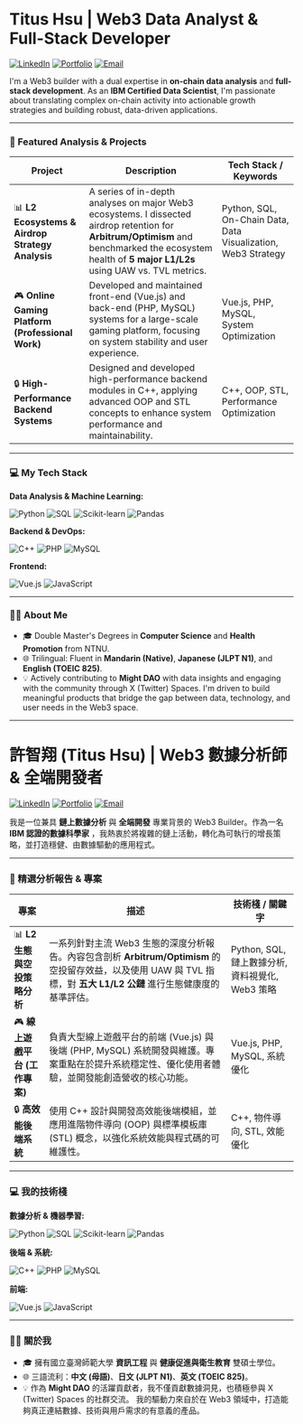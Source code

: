# Titus Hsu | Web3 Data Analyst & Full-Stack Developer

<a href="https://www.linkedin.com/in/titus-hsu-888027182/"><img src="https://img.shields.io/badge/LinkedIn-0077B5?style=for-the-badge&logo=linkedin&logoColor=white" alt="LinkedIn"></a>
<a href="https://github.com/Titus181/Titus181/blob/main/portfolio.md"><img src="https://img.shields.io/badge/Portfolio-25292E?style=for-the-badge&logo=github&logoColor=white" alt="Portfolio"></a>
<a href="mailto:s97333333@gmail.com"><img src="https://img.shields.io/badge/Email-D14836?style=for-the-badge&logo=gmail&logoColor=white" alt="Email"></a>

I'm a Web3 builder with a dual expertise in **on-chain data analysis** and **full-stack development**. As an **IBM Certified Data Scientist**, I'm passionate about translating complex on-chain activity into actionable growth strategies and building robust, data-driven applications.

---

### 🚀 Featured Analysis & Projects

| Project                                                      | Description                                                                                                                                                                                            | Tech Stack / Keywords                                       |
| ------------------------------------------------------------ | ------------------------------------------------------------------------------------------------------------------------------------------------------------------------------------------------------ | ----------------------------------------------------------- |
| 📊 **L2 Ecosystems & Airdrop Strategy Analysis** | A series of in-depth analyses on major Web3 ecosystems. I dissected airdrop retention for **Arbitrum/Optimism** and benchmarked the ecosystem health of **5 major L1/L2s** using UAW vs. TVL metrics.        | Python, SQL, On-Chain Data, Data Visualization, Web3 Strategy |
| 🎮 **Online Gaming Platform (Professional Work)** | Developed and maintained front-end (Vue.js) and back-end (PHP, MySQL) systems for a large-scale gaming platform, focusing on system stability and user experience.      | Vue.js, PHP, MySQL, System Optimization                     |
| 🔒 **High-Performance Backend Systems** | Designed and developed high-performance backend modules in C++, applying advanced OOP and STL concepts to enhance system performance and maintainability.  | C++, OOP, STL, Performance Optimization |

---

### 💻 My Tech Stack

**Data Analysis & Machine Learning:**
<p>
  <img src="https://img.shields.io/badge/Python-3776AB?style=for-the-badge&logo=python&logoColor=white" alt="Python">
  <img src="https://img.shields.io/badge/SQL-4479A1?style=for-the-badge&logo=postgresql&logoColor=white" alt="SQL">
  <img src="https://img.shields.io/badge/Scikit--Learn-F7931A?style=for-the-badge&logo=scikit-learn&logoColor=white" alt="Scikit-learn">
  <img src="https://img.shields.io/badge/Pandas-150458?style=for-the-badge&logo=pandas&logoColor=white" alt="Pandas">
</p>

**Backend & DevOps:**
<p>
  <img src="https://img.shields.io/badge/C++-00599C?style=for-the-badge&logo=cplusplus&logoColor=white" alt="C++">
  <img src="https://img.shields.io/badge/PHP-777BB4?style=for-the-badge&logo=php&logoColor=white" alt="PHP">
  <img src="https://img.shields.io/badge/MySQL-4479A1?style=for-the-badge&logo=mysql&logoColor=white" alt="MySQL">
</p>

**Frontend:**
<p>
  <img src="https://img.shields.io/badge/Vue.js-4FC08D?style=for-the-badge&logo=vue.js&logoColor=white" alt="Vue.js">
  <img src="https://img.shields.io/badge/JavaScript-F7DF1E?style=for-the-badge&logo=javascript&logoColor=black" alt="JavaScript">
</p>

---

### 👨‍💻 About Me

-   🎓 Double Master's Degrees in **Computer Science** and **Health Promotion** from NTNU. 
-   🌐 Trilingual: Fluent in **Mandarin (Native)**, **Japanese (JLPT N1)**, and **English (TOEIC 825)**. 
-   💡 Actively contributing to **Might DAO** with data insights and engaging with the community through X (Twitter) Spaces.  I'm driven to build meaningful products that bridge the gap between data, technology, and user needs in the Web3 space.

---

# 許智翔 (Titus Hsu) | Web3 數據分析師 & 全端開發者

<a href="https://www.linkedin.com/in/titus-hsu-888027182/"><img src="https://img.shields.io/badge/LinkedIn-0077B5?style=for-the-badge&logo=linkedin&logoColor=white" alt="LinkedIn"></a>
<a href="https://github.com/Titus181/Titus181/blob/main/portfolio.md"><img src="https://img.shields.io/badge/個人作品集-25292E?style=for-the-badge&logo=github&logoColor=white" alt="Portfolio"></a>
<a href="mailto:s97333333@gmail.com"><img src="https://img.shields.io/badge/Email-D14836?style=for-the-badge&logo=gmail&logoColor=white" alt="Email"></a>

我是一位兼具 **鏈上數據分析** 與 **全端開發** 專業背景的 Web3 Builder。作為一名 **IBM 認證的數據科學家** ，我熱衷於將複雜的鏈上活動，轉化為可執行的增長策略，並打造穩健、由數據驅動的應用程式。

---

### 🚀 精選分析報告 & 專案

| 專案                                                         | 描述                                                                                                                                                                                                   | 技術棧 / 關鍵字                                             |
| ------------------------------------------------------------ | ------------------------------------------------------------------------------------------------------------------------------------------------------------------------------------------------------ | ----------------------------------------------------------- |
| 📊 **L2 生態與空投策略分析** | 一系列針對主流 Web3 生態的深度分析報告。內容包含剖析 **Arbitrum/Optimism** 的空投留存效益，以及使用 UAW 與 TVL 指標，對 **五大 L1/L2 公鏈** 進行生態健康度的基準評估。                                | Python, SQL, 鏈上數據分析, 資料視覺化, Web3 策略            |
| 🎮 **線上遊戲平台 (工作專案)** | 負責大型線上遊戲平台的前端 (Vue.js) 與後端 (PHP, MySQL) 系統開發與維護。專案重點在於提升系統穩定性、優化使用者體驗，並開發能創造營收的核心功能。                           | Vue.js, PHP, MySQL, 系統優化                                |
| 🔒 **高效能後端系統** | 使用 C++ 設計與開發高效能後端模組，並應用進階物件導向 (OOP) 與標準模板庫 (STL) 概念，以強化系統效能與程式碼的可維護性。  | C++, 物件導向, STL, 效能優化 |

---

### 💻 我的技術棧

**數據分析 & 機器學習:**
<p>
  <img src="https://img.shields.io/badge/Python-3776AB?style=for-the-badge&logo=python&logoColor=white" alt="Python">
  <img src="https://img.shields.io/badge/SQL-4479A1?style=for-the-badge&logo=postgresql&logoColor=white" alt="SQL">
  <img src="https://img.shields.io/badge/Scikit--Learn-F7931A?style=for-the-badge&logo=scikit-learn&logoColor=white" alt="Scikit-learn">
  <img src="https://img.shields.io/badge/Pandas-150458?style=for-the-badge&logo=pandas&logoColor=white" alt="Pandas">
</p>

**後端 & 系統:**
<p>
  <img src="https://img.shields.io/badge/C++-00599C?style=for-the-badge&logo=cplusplus&logoColor=white" alt="C++">
  <img src="https://img.shields.io/badge/PHP-777BB4?style=for-the-badge&logo=php&logoColor=white" alt="PHP">
  <img src="https://img.shields.io/badge/MySQL-4479A1?style=for-the-badge&logo=mysql&logoColor=white" alt="MySQL">
</p>

**前端:**
<p>
  <img src="https://img.shields.io/badge/Vue.js-4FC08D?style=for-the-badge&logo=vue.js&logoColor=white" alt="Vue.js">
  <img src="https://img.shields.io/badge/JavaScript-F7DF1E?style=for-the-badge&logo=javascript&logoColor=black" alt="JavaScript">
</p>

---

### 👨‍💻 關於我

-   🎓 擁有國立臺灣師範大學 **資訊工程** 與 **健康促進與衛生教育** 雙碩士學位。 
-   🌐 三語流利：**中文 (母語)**、**日文 (JLPT N1)**、**英文 (TOEIC 825)**。 
-   💡 作為 **Might DAO** 的活躍貢獻者，我不僅貢獻數據洞見，也積極參與 X (Twitter) Spaces 的社群交流。 我的驅動力來自於在 Web3 領域中，打造能夠真正連結數據、技術與用戶需求的有意義的產品。
